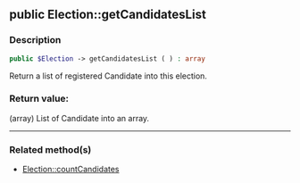 ## public Election::getCandidatesList

### Description    

```php
public $Election -> getCandidatesList ( ) : array
```

Return a list of registered Candidate into this election.
    

### Return value:   

(array) List of Candidate into an array.


---------------------------------------

### Related method(s)      

* [Election::countCandidates](../Election%20Class/public%20Election--countCandidates.md)    
